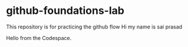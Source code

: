 # github-foundations-lab
This repository is for practicing the github flow
Hi my name is sai prasad

Hello from the Codespace.